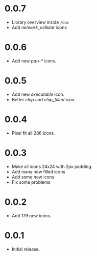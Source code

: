 # 0.0.7

* Library overview inside `/doc`
* Add *network_cellular* icons

# 0.0.6

* Add new _pan-*_ icons.

# 0.0.5

* Add new _executable_ icon.
* Better _chip_ and *chip_filled* icon.

# 0.0.4

* Pixel fit all 286 icons.

# 0.0.3

* Make all icons 24x24 with 2px padding.
* Add many new filled icons
* Add some new icons
* Fix some problems

# 0.0.2

* Add 179 new icons.

# 0.0.1

* Initial release.
